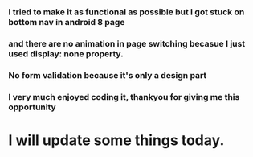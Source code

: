 ### I tried to make it as functional as possible but I got stuck on bottom nav in android 8 page
### and there are no animation in page switching becasue I just used display: none property.
### No form validation because it's only a design part
### I very much enjoyed coding it, thankyou for giving me this opportunity
# I will update some things today.
